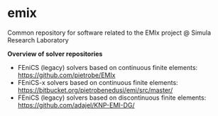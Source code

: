 # emix
Common repository for software related to the EMIx project @ Simula Research Laboratory 

**Overview of solver repositories**
* FEniCS (legacy) solvers based on continuous finite elements: https://github.com/pietrobe/EMIx
* FEniCS-x solvers based on continuous finite elements: https://bitbucket.org/pietrobenedusi/emi/src/master/
* FEniCS (legacy) solvers based on discontinuous finite elements: https://github.com/adajel/KNP-EMI-DG/
